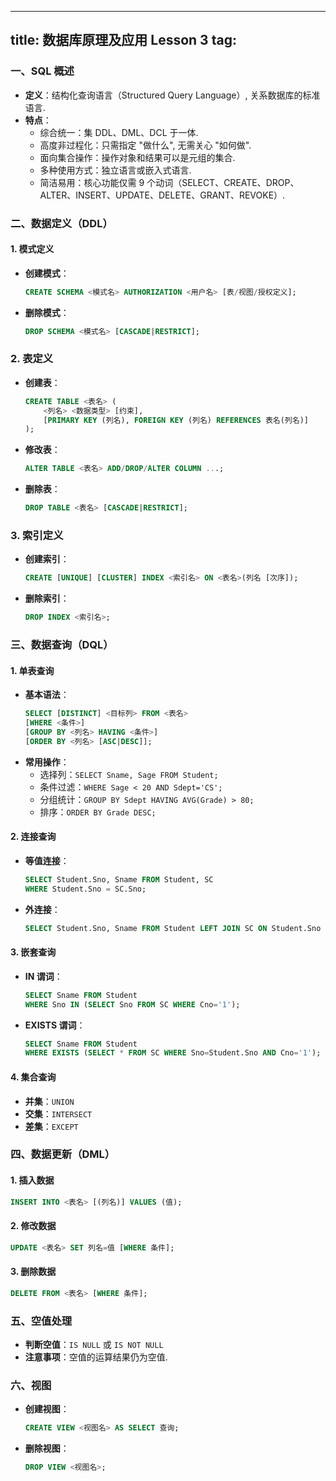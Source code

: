 
---
title: 数据库原理及应用 Lesson 3
tag: [](/index.md)
---

### 一、SQL 概述
- **定义**：结构化查询语言（Structured Query Language）, 关系数据库的标准语言. 
- **特点**：
  - 综合统一：集 DDL、DML、DCL 于一体. 
  - 高度非过程化：只需指定 "做什么", 无需关心 "如何做". 
  - 面向集合操作：操作对象和结果可以是元组的集合. 
  - 多种使用方式：独立语言或嵌入式语言. 
  - 简洁易用：核心功能仅需 9 个动词（SELECT、CREATE、DROP、ALTER、INSERT、UPDATE、DELETE、GRANT、REVOKE）. 

### 二、数据定义（DDL）

#### 1. 模式定义
- **创建模式**：
  ```sql
  CREATE SCHEMA <模式名> AUTHORIZATION <用户名> [表/视图/授权定义];
  ```
- **删除模式**：
  ```sql
  DROP SCHEMA <模式名> [CASCADE|RESTRICT];
  ```

### 2. 表定义
- **创建表**：
  ```sql
  CREATE TABLE <表名> (
      <列名> <数据类型> [约束],
      [PRIMARY KEY (列名), FOREIGN KEY (列名) REFERENCES 表名(列名)]
  );
  ```
- **修改表**：
  ```sql
  ALTER TABLE <表名> ADD/DROP/ALTER COLUMN ...;
  ```
- **删除表**：
  ```sql
  DROP TABLE <表名> [CASCADE|RESTRICT];
  ```

### 3. 索引定义
- **创建索引**：
  ```sql
  CREATE [UNIQUE] [CLUSTER] INDEX <索引名> ON <表名>(列名 [次序]);
  ```
- **删除索引**：
  ```sql
  DROP INDEX <索引名>;
  ```

### 三、数据查询（DQL）

#### 1. 单表查询
- **基本语法**：
  ```sql
  SELECT [DISTINCT] <目标列> FROM <表名> 
  [WHERE <条件>] 
  [GROUP BY <列名> HAVING <条件>] 
  [ORDER BY <列名> [ASC|DESC]];
  ```
- **常用操作**：
  - 选择列：`SELECT Sname, Sage FROM Student;`
  - 条件过滤：`WHERE Sage < 20 AND Sdept='CS';`
  - 分组统计：`GROUP BY Sdept HAVING AVG(Grade) > 80;`
  - 排序：`ORDER BY Grade DESC;`

#### 2. 连接查询
- **等值连接**：
  ```sql
  SELECT Student.Sno, Sname FROM Student, SC 
  WHERE Student.Sno = SC.Sno;
  ```
- **外连接**：
  ```sql
  SELECT Student.Sno, Sname FROM Student LEFT JOIN SC ON Student.Sno = SC.Sno;
  ```

#### 3. 嵌套查询
- **IN 谓词**：
  ```sql
  SELECT Sname FROM Student 
  WHERE Sno IN (SELECT Sno FROM SC WHERE Cno='1');
  ```
- **EXISTS 谓词**：
  ```sql
  SELECT Sname FROM Student 
  WHERE EXISTS (SELECT * FROM SC WHERE Sno=Student.Sno AND Cno='1');
  ```

#### 4. 集合查询
- **并集**：`UNION`
- **交集**：`INTERSECT`
- **差集**：`EXCEPT`

### 四、数据更新（DML）

#### 1. 插入数据
```sql
INSERT INTO <表名> [(列名)] VALUES (值);
```

#### 2. 修改数据
```sql
UPDATE <表名> SET 列名=值 [WHERE 条件];
```

#### 3. 删除数据
```sql
DELETE FROM <表名> [WHERE 条件];
```

### 五、空值处理
- **判断空值**：`IS NULL` 或 `IS NOT NULL`
- **注意事项**：空值的运算结果仍为空值. 

### 六、视图
- **创建视图**：
  ```sql
  CREATE VIEW <视图名> AS SELECT 查询;
  ```
- **删除视图**：
  ```sql
  DROP VIEW <视图名>;
  ```
